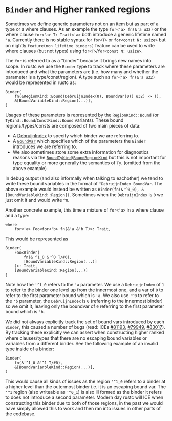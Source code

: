 # `Binder` and Higher ranked regions

Sometimes we define generic parameters not on an item but as part of a type or a where clauses. As an example the type `for<'a> fn(&'a u32)` or the where clause `for<'a> T: Trait<'a>` both introduce a generic lifetime named `'a`. Currently there is no stable syntax for `for<T>` or `for<const N: usize>` but on nightly `feature(non_lifetime_binders)` feature can be used to write where clauses (but not types) using `for<T>`/`for<const N: usize>`.

The `for` is referred to as a "binder" because it brings new names into scope. In rustc we use the `Binder` type to track where these parameters are introduced and what the parameters are (i.e. how many and whether the parameter is a type/const/region). A type such as `for<'a> fn(&'a u32)` would be
represented in rustc as:
```
Binder(
    fn(&RegionKind::Bound(DebruijnIndex(0), BoundVar(0)) u32) -> (),
    &[BoundVariableKind::Region(...)],
)
```

Usages of these parameters is represented by the `RegionKind::Bound` (or `TyKind::Bound`/`ConstKind::Bound` variants). These bound regions/types/consts are composed of two main pieces of data:
- A [DebruijnIndex](../appendix/background.md#what-is-a-de-bruijn-index) to specify which binder we are referring to.
- A [`BoundVar`] which specifies which of the parameters the `Binder` introduces we are referring to.
- We also sometimes store some extra information for diagnostics reasons via the [`BoundTyKind`]/[`BoundRegionKind`] but this is not important for type equality or more generally the semantics of `Ty`. (omitted from the above example)

In debug output (and also informally when talking to eachother) we tend to write these bound variables in the format of `^DebruijnIndex_BoundVar`. The above example would instead be written as `Binder(fn(&'^0_0), &[BoundVariableKind::Region])`. Sometimes when the `DebruijnIndex` is `0` we just omit it and would write `^0`.

Another concrete example, this time a mixture of `for<'a>` in a where clause and a type:
```
where
    for<'a> Foo<for<'b> fn(&'a &'b T)>: Trait,
```
This would be represented as
```
Binder(
    Foo<Binder(
        fn(&'^1_0 &'^0 T/#0),
        [BoundVariableKind::Region(...)]
    )>: Trait,
    [BoundVariableKind::Region(...)]
)
```

Note how the `'^1_0` refers to the `'a` parameter. We use a `DebruijnIndex` of `1` to refer to the binder one level up from the innermost one, and a var of `0` to refer to the first parameter bound which is `'a`. We also use `'^0` to refer to the `'b` parameter, the `DebruijnIndex` is `0` (referring to the innermost binder) so we omit it, leaving only the boundvar of `0` referring to the first parameter bound which is `'b`.

We did not always explicitly track the set of bound vars introduced by each `Binder`, this caused a number of bugs (read: ICEs [#81193](https://github.com/rust-lang/rust/issues/81193), [#79949](https://github.com/rust-lang/rust/issues/79949), [#83017](https://github.com/rust-lang/rust/issues/83017)). By tracking these explicitly we can assert when constructing higher ranked where clauses/types that there are no escaping bound variables or variables from a different binder. See the following example of an invalid type inside of a binder:
```
Binder(
    fn(&'^1_0 &'^1 T/#0),
    &[BoundVariarbleKind::Region(...)],
)
```
This would cause all kinds of issues as the region `'^1_0` refers to a binder at a higher level than the outermost binder i.e. it is an escaping bound var. The `'^1` region (also writeable as `'^0_1`) is also ill formed as the binder it refers to does not introduce a second parameter. Modern day rustc will ICE when constructing this binder due to both of those regions, in the past we would have simply allowed this to work and then ran into issues in other parts of the codebase.

[`Binder`]: https://doc.rust-lang.org/nightly/nightly-rustc/rustc_middle/ty/struct.Binder.html
[`BoundVar`]: https://doc.rust-lang.org/nightly/nightly-rustc/rustc_middle/ty/struct.BoundVar.html
[`BoundRegionKind`]: https://doc.rust-lang.org/nightly/nightly-rustc/rustc_middle/ty/enum.BoundRegionKind.html
[`BoundTyKind`]: https://doc.rust-lang.org/nightly/nightly-rustc/rustc_middle/ty/enum.BoundTyKind.html
